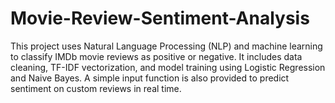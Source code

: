 # Movie-Review-Sentiment-Analysis
This project uses Natural Language Processing (NLP) and machine learning to classify IMDb movie reviews as positive or negative. It includes data cleaning, TF-IDF vectorization, and model training using Logistic Regression and Naive Bayes. A simple input function is also provided to predict sentiment on custom reviews in real time.

